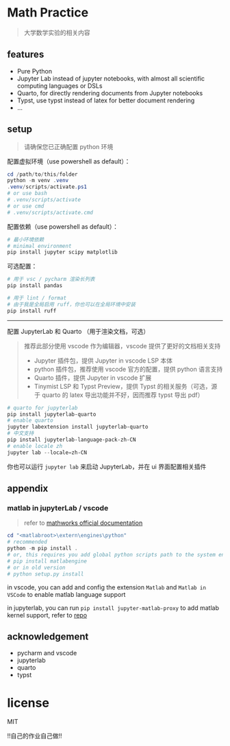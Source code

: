 # Math Practice

> 大学数学实验的相关内容

## features

- Pure Python
- Jupyter Lab instead of jupyter notebooks, with almost all scientific computing languages or DSLs
- Quarto, for directly rendering documents from Jupyter notebooks
- Typst, use typst instead of latex for better document rendering
- ...

## setup

> 请确保您已正确配置 python 环境

配置虚拟环境（use powershell as default）：

```ps1
cd /path/to/this/folder
python -m venv .venv
.venv/scripts/activate.ps1
# or use bash
# .venv/scripts/activate
# or use cmd
# .venv/scripts/activate.cmd
```

配置依赖（use powershell as default）：

```ps1
# 最小环境依赖
# minimal environment
pip install jupyter scipy matplotlib
```

可选配置：

```ps1
# 用于 vsc / pycharm 渲染长列表
pip install pandas
```

```ps1
# 用于 lint / format
# 由于我是全局启用 ruff，你也可以在全局环境中安装
pip install ruff
```

---

配置 JupyterLab 和 Quarto （用于渲染文档，可选）

> 推荐此部分使用 vscode 作为编辑器，vscode 提供了更好的文档相关支持
>
> - Jupyter 插件包，提供 Jupyter in vscode LSP 本体
> - python 插件包，推荐使用 vscode 官方的配置，提供 python 语言支持
> - Quarto 插件，提供 Jupyter in vscode 扩展
> - Tinymist LSP 和 Typst Preview，提供 Typst 的相关服务（可选，源于 quarto 的 latex 导出功能并不好，因而推荐 typst 导出 pdf）

```ps1
# quarto for jupyterlab
pip install jupyterlab-quarto
# enable quarto
jupyter labextension install jupyterlab-quarto
# 中文支持
pip install jupyterlab-language-pack-zh-CN
# enable locale zh
jupyter lab --locale=zh-CN
```

你也可以运行 `jupyter lab` 来启动 JupyterLab，并在 ui 界面配置相关插件

## appendix

### matlab in jupyterLab / vscode

> refer to [mathworks official documentation](https://ww2.mathworks.cn/help/matlab/matlab_external/install-the-matlab-engine-for-python.html)

```ps1
cd "<matlabroot>\extern\engines\python"
# recommended
python -m pip install .
# or, this requires you add global python scripts path to the system environment
# pip install matlabengine
# or in old version
# python setup.py install
```

in vscode, you can add and config the extension `Matlab` and `Matlab in VSCode` to enable matlab language support

in jupyterlab, you can run `pip install jupyter-matlab-proxy` to add matlab kernel support, refer to [repo](https://github.com/mathworks/jupyter-matlab-proxy)

## acknowledgement

- pycharm and vscode
- jupyterlab
- quarto
- typst

# license

MIT

!!自己的作业自己做!!
